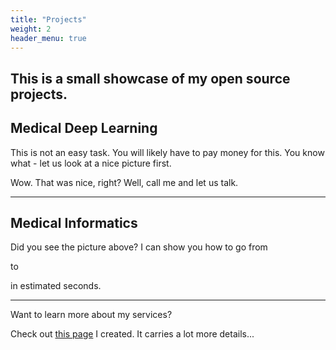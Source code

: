 ```yaml
---
title: "Projects"
weight: 2
header_menu: true
---
```


This is a small showcase of my open source projects.
---

## Medical Deep Learning

This is not an easy task. You will likely have to pay money for this. You know what - let us look at a nice picture first.

<!-- ![Nice picture to make you pay me ;-)](images/selective-focus-photography-of-pasta-with-tomato-and-basil-1279330.jpg) -->

Wow. That was nice, right? Well, call me and let us talk.

---

## Medical Informatics

Did you see the picture above? I can show you how to go from

<!-- ![Let us get started on a clean slate](images/board-bunch-cooking-food-349609.jpg) -->

to

<!-- ![Let us get started on a clean slate](images/woman-pouring-juice-on-glass-3184192.jpg) -->

in estimated seconds.

---

Want to learn more about my services?

Check out [this page](services) I created. It carries a lot more details...

